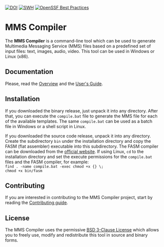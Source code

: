 [![DOI](https://zenodo.org/badge/DOI/10.5281/zenodo.14247331.svg)](https://doi.org/10.5281/zenodo.14247331) 
[![SWH](https://archive.softwareheritage.org/badge/swh:1:dir:7af2db52c5ea7609704baf3d57c18f20f1394982/)](https://archive.softwareheritage.org/swh:1:dir:7af2db52c5ea7609704baf3d57c18f20f1394982;origin=https://github.com/ThalesGroup/MMS-compiler) 
[![OpenSSF Best Practices](https://www.bestpractices.dev/projects/9749/badge)](https://www.bestpractices.dev/projects/9749)

# MMS Compiler

The **MMS Compiler** is a command-line tool which can be used to generate Multimedia Messaging Service (MMS) files based on a predefined set of input files: text, images, audio, video. This tool can be used in Windows or Linux (x86).

## Documentation

Please, read the [Overview](/Overview.pdf) and the [User's Guide](/UserGuide.pdf).

## Installation

If you downloaded the binary release, just unpack it into any directory. After that, you can execute the ```compile.bat``` file to generate the MMS file for each of the available templates. The same ```compile.bat``` can be used as a batch file in Windows or a shell script in Linux.

If you downloaded the source code release, unpack it into any directory. Create the subdirectory ```bin``` under the installation directory and copy the FASM (flat assembler) executable into this subdirectory. The FASM compiler can be downloaded from the [official website](https://flatassembler.net/download.php). If using Linux, ```cd``` to the installation directory and set the execute permissions for the ```compile.bat``` files and the FASM compiler, for example:  
```find . -name compile.bat -exec chmod +x {} \;```  
```chmod +x bin/fasm```

## Contributing

If you are interested in contributing to the MMS Compiler project, start by reading the [Contributing guide](/CONTRIBUTING.md).

## License

The MMS Compiler uses the permissive [BSD 3-Clause License](/LICENSE) which allows you to freely use, modify and redistribute this tool in source and binary forms.
